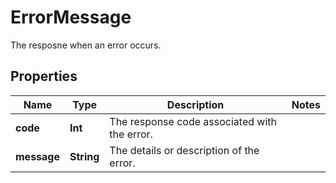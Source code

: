 

# ErrorMessage

The resposne when an error occurs.

## Properties

Name | Type | Description | Notes
------------ | ------------- | ------------- | -------------
**code** | **Int** | The response code associated with the error. | 
**message** | **String** | The details or description of the error. | 



